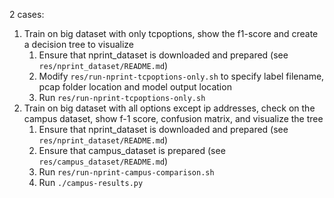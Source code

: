 2 cases:  
1. Train on big dataset with only tcpoptions, show the f1-score and
create a decision tree to visualize
   1. Ensure that nprint_dataset is downloaded and prepared (see `res/nprint_dataset/README.md`)
   2. Modify `res/run-nprint-tcpoptions-only.sh` to specify label filename, pcap folder location and model output location
   3. Run `res/run-nprint-tcpoptions-only.sh`
2. Train on big dataset with all options except ip addresses, 
check on the campus dataset, show f-1 score,
confusion matrix, and visualize the tree
   1. Ensure that nprint_dataset is downloaded and prepared (see `res/nprint_dataset/README.md`)
   2. Ensure that campus_dataset is prepared (see `res/campus_dataset/README.md`)
   3. Run `res/run-nprint-campus-comparison.sh`
   4. Run `./campus-results.py`